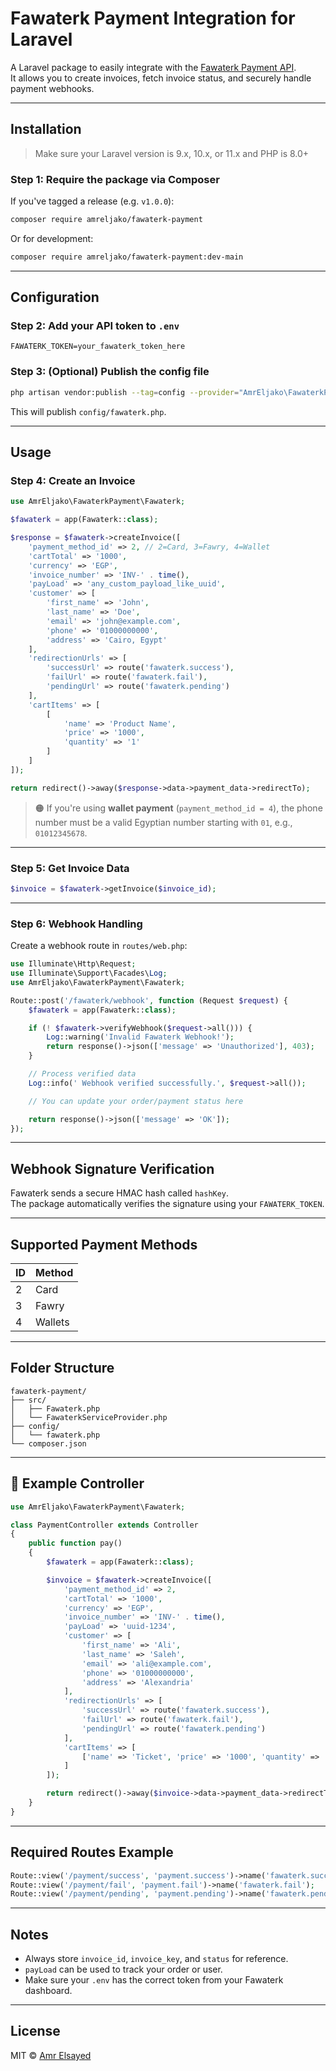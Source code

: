 # Fawaterk Payment Integration for Laravel

A Laravel package to easily integrate with the [Fawaterk Payment API](https://fawaterk.com).  
It allows you to create invoices, fetch invoice status, and securely handle payment webhooks.

---

## Installation

> Make sure your Laravel version is 9.x, 10.x, or 11.x and PHP is 8.0+

### Step 1: Require the package via Composer

If you've tagged a release (e.g. `v1.0.0`):

```bash
composer require amreljako/fawaterk-payment
```

Or for development:

```bash
composer require amreljako/fawaterk-payment:dev-main
```

---

## Configuration

### Step 2: Add your API token to `.env`

```env
FAWATERK_TOKEN=your_fawaterk_token_here
```

### Step 3: (Optional) Publish the config file

```bash
php artisan vendor:publish --tag=config --provider="AmrEljako\FawaterkPayment\FawaterkServiceProvider"
```

This will publish `config/fawaterk.php`.

---

## Usage

### Step 4: Create an Invoice

```php
use AmrEljako\FawaterkPayment\Fawaterk;

$fawaterk = app(Fawaterk::class);

$response = $fawaterk->createInvoice([
    'payment_method_id' => 2, // 2=Card, 3=Fawry, 4=Wallet
    'cartTotal' => '1000',
    'currency' => 'EGP',
    'invoice_number' => 'INV-' . time(),
    'payLoad' => 'any_custom_payload_like_uuid',
    'customer' => [
        'first_name' => 'John',
        'last_name' => 'Doe',
        'email' => 'john@example.com',
        'phone' => '01000000000',
        'address' => 'Cairo, Egypt'
    ],
    'redirectionUrls' => [
        'successUrl' => route('fawaterk.success'),
        'failUrl' => route('fawaterk.fail'),
        'pendingUrl' => route('fawaterk.pending')
    ],
    'cartItems' => [
        [
            'name' => 'Product Name',
            'price' => '1000',
            'quantity' => '1'
        ]
    ]
]);

return redirect()->away($response->data->payment_data->redirectTo);
```

> 🟠 If you're using **wallet payment** (`payment_method_id = 4`), the phone number must be a valid Egyptian number starting with `01`, e.g., `01012345678`.

---

### Step 5: Get Invoice Data

```php
$invoice = $fawaterk->getInvoice($invoice_id);
```

---

### Step 6: Webhook Handling

Create a webhook route in `routes/web.php`:

```php
use Illuminate\Http\Request;
use Illuminate\Support\Facades\Log;
use AmrEljako\FawaterkPayment\Fawaterk;

Route::post('/fawaterk/webhook', function (Request $request) {
    $fawaterk = app(Fawaterk::class);

    if (! $fawaterk->verifyWebhook($request->all())) {
        Log::warning('Invalid Fawaterk Webhook!');
        return response()->json(['message' => 'Unauthorized'], 403);
    }

    // Process verified data
    Log::info(' Webhook verified successfully.', $request->all());

    // You can update your order/payment status here

    return response()->json(['message' => 'OK']);
});
```

---

## Webhook Signature Verification

Fawaterk sends a secure HMAC hash called `hashKey`.  
The package automatically verifies the signature using your `FAWATERK_TOKEN`.

---

## Supported Payment Methods

| ID | Method   |
|----|----------|
| 2  | Card     |
| 3  | Fawry    |
| 4  | Wallets  | ✅ Requires valid `01` phone number

---

## Folder Structure

```
fawaterk-payment/
├── src/
│   ├── Fawaterk.php
│   └── FawaterkServiceProvider.php
├── config/
│   └── fawaterk.php
└── composer.json
```

---

## 📎 Example Controller

```php
use AmrEljako\FawaterkPayment\Fawaterk;

class PaymentController extends Controller
{
    public function pay()
    {
        $fawaterk = app(Fawaterk::class);

        $invoice = $fawaterk->createInvoice([
            'payment_method_id' => 2,
            'cartTotal' => '1000',
            'currency' => 'EGP',
            'invoice_number' => 'INV-' . time(),
            'payLoad' => 'uuid-1234',
            'customer' => [
                'first_name' => 'Ali',
                'last_name' => 'Saleh',
                'email' => 'ali@example.com',
                'phone' => '01000000000',
                'address' => 'Alexandria'
            ],
            'redirectionUrls' => [
                'successUrl' => route('fawaterk.success'),
                'failUrl' => route('fawaterk.fail'),
                'pendingUrl' => route('fawaterk.pending')
            ],
            'cartItems' => [
                ['name' => 'Ticket', 'price' => '1000', 'quantity' => '1']
            ]
        ]);

        return redirect()->away($invoice->data->payment_data->redirectTo);
    }
}
```

---

## Required Routes Example

```php
Route::view('/payment/success', 'payment.success')->name('fawaterk.success');
Route::view('/payment/fail', 'payment.fail')->name('fawaterk.fail');
Route::view('/payment/pending', 'payment.pending')->name('fawaterk.pending');
```

---

## Notes

- Always store `invoice_id`, `invoice_key`, and `status` for reference.
- `payLoad` can be used to track your order or user.
- Make sure your `.env` has the correct token from your Fawaterk dashboard.

---

## License

MIT © [Amr Elsayed](mailto:amreljako@gmail.com)
